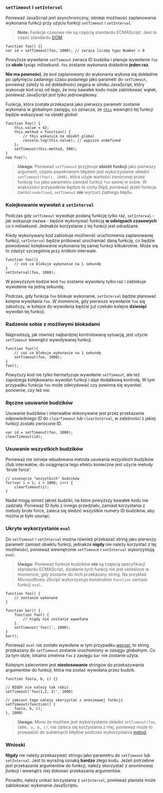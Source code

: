 ### `setTimeout` i `setInterval`

Ponieważ JavaScript jest asynchroniczny, istnieje możliwość zaplanowania wykonania 
funkcji przy użyciu funkcji `setTimeout` i `setInterval`.

> **Note:** Funkcje czasowe nie są częścią standardu ECMAScript. Jest to część 
> standardu [DOM][1].

    function foo() {}
    var id = setTimeout(foo, 1000); // zwraca liczbę typu Number > 0

Powyższe wywołanie `setTimeout` zwraca ID budzika i planuje wywołanie `foo` za 
**około** tysiąc milisekund. `foo` zostanie wykonana dokładnie **jeden raz**.

**Nie ma pewności**, że kod zaplanowany do wykonania wykona się dokładnie po 
upłynięciu zadanego czasu podanego jako parametr do `setTimeout`, ponieważ zależy 
to od dokładności zegara w silniku JavaScript, który wykonuje kod oraz od tego, 
że inny kawałek kodu może zablokować wątek, ponieważ JavaScript jest tylko 
jednowątkowy.

Funkcja, która została przekazana jako pierwszy parametr zostanie wykonana w 
globalnym zasięgu, co oznacza, że [`this`](#function.this) wewnątrz tej funkcji 
będzie wskazywać na obiekt *global*.

    function Foo() {
        this.value = 42;
        this.method = function() {
            // this wskazuje na obiekt global
            console.log(this.value); // wypisze undefined
        };
        setTimeout(this.method, 500);
    }
    new Foo();

> **Uwaga:** Ponieważ `setTimeout` przyjmuje **obiekt funkcji** jako pierwszy 
> argument, często popełnianym błędem jest wykorzystanie składni `setTimeout(foo(), 1000)`, 
> która użyje wartości zwróconej przez funkcję `foo` jako parametru zamiast 
> funkcji `foo` samej w sobie. W większości przypadków będzie to cichy błąd, 
> ponieważ jeżeli funkcja zwróci `undefined`, `setTimeout` **nie** wyrzuci żadnego 
> błędu.

### Kolejkowanie wywołań z `setInterval`

Podczas gdy `setTimeout` wywołuje podaną funkcję tylko raz, `setInterval` - 
jak wskazuje nazwa - będzie wykonywać funkcję **w odstępach czasowych** co `X` 
milisekund. Jednakże korzystanie z tej funkcji jest odradzane.

Kiedy wykonywany kod zablokuje możliwość uruchomienia zaplanowanej funkcji, 
`setInterval` będzie próbować uruchamiać daną funkcję, co będzie powodować 
kolejkowanie wykonania tej samej funkcji kilkukrotnie. Może się to zdażyć
szczególnie przy krótkim interwale.

    function foo(){
        // coś co blokuje wykonanie na 1 sekundę 
    }
    setInterval(foo, 1000);

W powyższym kodzie kod `foo` zostanie wywołany tylko raz i zablokuje wywołanie na 
jedną sekundę.

Podczas, gdy funkcja `foo` blokuje wykonanie, `setInterval` będzie planować kolejne 
wywołania `foo`. W momencie, gdy pierwsze wywołanie `foo` się zakończy, 
w kolejce do wywołania będzie już czekało kolejne **dziesięć** wywołań tej funkcji.

### Radzenie sobie z możliwymi blokadami

Najprostszą, jak również najbardziej kontrolowaną sytuacją, jest użycie `setTimeout` 
wewnątrz wywoływanej funkcji.

    function foo(){
        // coś co blokuje wykonanie na 1 sekundę
        setTimeout(foo, 1000);
    }
    foo();

Powyższy kod nie tylko hermetyzuje wywołanie `setTimeout`, ale też zapobiega 
kolejkowaniu wywołań funkcji i daje dodatkową kontrolę. W tym przypadku funkcja 
`foo` może zdecydować czy powinna się wywołać ponownie, czy też nie.

### Ręczne usuwanie budzików

Usuwanie budzików i interwałów dokonywane jest przez przekazanie odpowiedniego ID 
do `clearTimeout` lub `clearInterval`, w zależności z jakiej funkcji zostało 
zwrócone ID.

    var id = setTimeout(foo, 1000);
    clearTimeout(id);

### Usuwanie wszystkich budzików

Ponieważ nie istnieje wbudowana metoda usuwania wszystkich budzików i/lub 
interwałów, do osiągnięcia tego efektu konieczne jest użycie metody 'brute force'.

    // usunięcie "wszystkich" budzików 
    for(var i = 1; i < 1000; i++) {
        clearTimeout(i);
    }

Nadal mogą istnieć jakieś budziki, na które powyższy kawałek kodu nie zadziała. 
Ponieważ ID było z innego przedziału, zamiast korzystania z metody brute force, 
zaleca się śledzić wszystkie numery ID budzików, aby można je było usunąć.

### Ukryte wykorzystanie `eval`

Do `setTimeout` i `setInterval` można również przekazać string jako pierwszy 
parametr zamiast obiektu funkcji, jednakże **nigdy** nie należy korzystać z tej 
możliwości, ponieważ wewnętrznie `setTimeout` i `setInterval` wykorzystują `eval`.

> **Uwaga:** Ponieważ funkcje budzików **nie** są częścią specyfikacji standardu
> ECMAScript, działanie tych funkcji nie jest określone w momencie, gdy zostanie 
> do nich przekazany string. Na przykład Microsoftowy JScript wykorzystuje 
> konstruktor `Function` zamiast funkcji `eval`.

    function foo() {
        // zostanie wykonane 
    }

    function bar() {
        function foo() {
            // nigdy nie zostanie wywołane
        }
        setTimeout('foo()', 1000);
    }
    bar();

Ponieważ `eval` nie zostało wywołane w tym przypadku [wprost](#core.eval), to 
string przekazany do `setTimeout` zostanie uruchomiony w *zasięgu globalnym*. 
Co za tym idzie, lokalna zmienna `foo` z zasięgu `bar` nie zostanie użyta.

Kolejnym zaleceniem jest **niestosowanie** stringów do przekazywania argumentów 
do funkcji, która ma zostać wywołana przez budzik.

    function foo(a, b, c) {}
    
    // NIGDY nie należy tak robić 
    setTimeout('foo(1,2, 3)', 1000)

    // zamiast tego należy skorzystać z anonimowej funkcji
    setTimeout(function() {
        foo(a, b, c);
    }, 1000)

>**Uwaga:** Mimo że możliwe jest wykorzystanie składni
> `setTimeout(foo, 1000, a, b, c)`, nie zaleca się korzystania z niej, ponieważ 
> może to prowadzić do subtelnych błędów podczas wykorzystania [metod](#function.this).

### Wnioski

**Nigdy** nie należy przekazywać stringu jako parametru do `setTimeout` lub 
`setInterval`. Jest to wyraźną oznaką **bardzo** złego kodu. Jeżeli potrzebne jest 
przekazanie argumentów do funkcji, należy skorzystać z *anonimowej funkcji* i 
wewnątrz niej dokonać przekazania argumentów.

Ponadto, należy unikać korzystania z `setInterval`, ponieważ planista może 
zablokować wykonanie JavaScriptu.

[1]: http://pl.wikipedia.org/wiki/Obiektowy_model_dokumentu "Document Object Model"

